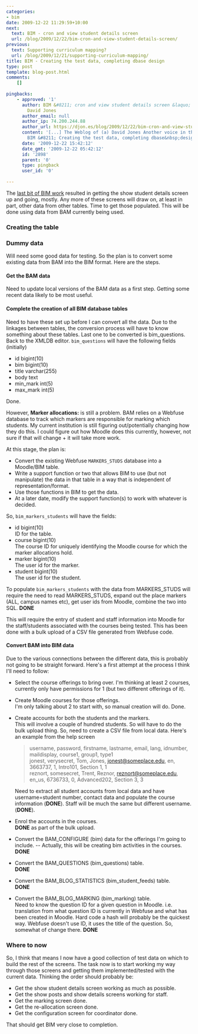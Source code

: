 ```yaml
---
categories:
- bim
date: 2009-12-22 11:29:59+10:00
next:
  text: BIM - cron and view student details screen
  url: /blog/2009/12/22/bim-cron-and-view-student-details-screen/
previous:
  text: Supporting curriculum mapping?
  url: /blog/2009/12/21/supporting-curriculum-mapping/
title: BIM - Creating the test data, completing dbase design
type: post
template: blog-post.html
comments:
    []
    
pingbacks:
    - approved: '1'
      author: BIM &#8211; cron and view student details screen &laquo; The Weblog of (a)
        David Jones
      author_email: null
      author_ip: 74.200.244.88
      author_url: https://djon.es/blog/2009/12/22/bim-cron-and-view-student-details-screen/
      content: '[...] The Weblog of (a) David Jones Another voice in the blogosphere    &laquo;
        BIM &#8211; Creating the test data, completing dbase&nbsp;design [...]'
      date: '2009-12-22 15:42:12'
      date_gmt: '2009-12-22 05:42:12'
      id: '2898'
      parent: '0'
      type: pingback
      user_id: '0'
    
---
```

The [last bit of BIM work](/blog/2009/12/20/bim-savingmanipulating-rss-files/) resulted in getting the show student details screen up and going, mostly. Any more of these screens will draw on, at least in part, other data from other tables. Time to get those populated. This will be done using data from BAM currently being used.

### Creating the table

### Dummy data

Will need some good data for testing. So the plan is to convert some existing data from BAM into the BIM format. Here are the steps.

#### Get the BAM data

Need to update local versions of the BAM data as a first step. Getting some recent data likely to be most useful.

#### Complete the creation of all BIM database tables

Need to have these set up before I can convert all the data. Due to the linkages between tables, the conversion process will have to know something about these tables. Last one to be converted is bim\_questions. Back to the XMLDB editor. `bim_questions` will have the following fields (initially)

- id bigint(10)
- bim bigint(10)
- title varchar(255)
- body text
- min\_mark int(5)
- max\_mark int(5)

Done.

However, **Marker allocations:** is still a problem. BAM relies on a Webfuse database to track which markers are responsible for marking which students. My current institution is still figuring out/potentially changing how they do this. I could figure out how Moodle does this currently, however, not sure if that will change + it will take more work.

At this stage, the plan is:

- Convert the existing Webfuse `MARKERS_STUDS` database into a Moodle/BIM table.
- Write a support function or two that allows BIM to use (but not manipulate) the data in that table in a way that is independent of representation/format.
- Use those functions in BIM to get the data.
- At a later date, modify the support function(s) to work with whatever is decided.

So, `bim_markers_students` will have the fields:

- id bigint(10)  
    ID for the table.
- course bigint(10)  
    The course ID for uniquely identifying the Moodle course for which the marker allocations hold.
- marker bigint(10)  
    The user id for the marker.
- student bigint(10)  
    The user id for the student.

To populate `bim_markers_students` with the data from MARKERS\_STUDS will require the need to read MARKERS\_STUDS, expand out the place markers (ALL, campus names etc), get user ids from Moodle, combine the two into SQL. **DONE**

This will require the entry of student and staff information into Moodle for the staff/students associated with the courses being tested. This has been done with a bulk upload of a CSV file generated from Webfuse code.

#### Convert BAM into BIM data

Due to the various connections between the different data, this is probably not going to be straight forward. Here's a first attempt at the process I think I'll need to follow:

- Select the course offerings to bring over. I'm thinking at least 2 courses, currently only have permissions for 1 (but two different offerings of it).
- Create Moodle courses for those offerings.  
    I'm only talking about 2 to start with, so manual creation will do. Done.
- Create accounts for both the students and the markers.  
    This will involve a couple of hundred students. So will have to do the bulk upload thing. So, need to create a CSV file from local data. Here's an example from the help screen
    
    > username, password, firstname, lastname, email, lang, idnumber, maildisplay, course1, group1, type1  
    > jonest, verysecret, Tom, Jones, jonest@someplace.edu, en, 3663737, 1, Intro101, Section 1, 1  
    > reznort, somesecret, Trent, Reznor, reznort@someplace.edu, en\_us, 6736733, 0, Advanced202, Section 3, 3  
    
    Need to extract all student accounts from local data and have username=student number, contact data and populate the course information (**DONE**). Staff will be much the same but different username.(**DONE**).
    
- Enrol the accounts in the courses.  
    **DONE** as part of the bulk upload.
- Convert the BAM\_CONFIGURE (bim) data for the offerings I'm going to include. -- Actually, this will be creating bim activities in the courses.  
    **DONE**
- Convert the BAM\_QUESTIONS (bim\_questions) table.  
    **DONE**
- Convert the BAM\_BLOG\_STATISTICS (bim\_student\_feeds) table.  
    **DONE**
- Convert the BAM\_BLOG\_MARKING (bim\_marking) table.  
    Need to know the question ID for a given question in Moodle. i.e. translation from what question ID is currently in Webfuse and what has been created in Moodle. Hard code a hash will probably be the quickest way. Webfuse doesn't use ID, it uses the title of the question. So, somewhat of change there. **DONE**

### Where to now

So, I think that means I now have a good collection of test data on which to build the rest of the screens. The task now is to start working my way through those screens and getting them implemented/tested with the current data. Thinking the order should probably be:

- Get the show student details screen working as much as possible.
- Get the show posts and show details screens working for staff.
- Get the marking screen done.
- Get the re-allocation screen done.
- Get the configuration screen for coordinator done.

That should get BIM very close to completion.
